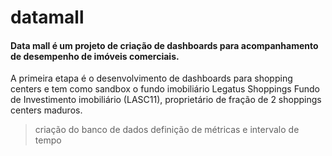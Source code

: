 # datamall
#### Data mall é um projeto de criação de dashboards para acompanhamento de desempenho de imóveis comerciais. 
A primeira etapa é o desenvolvimento de dashboards para shopping centers e tem como sandbox o fundo imobiliário Legatus Shoppings Fundo de Investimento imobiliário (LASC11), proprietário de fração de 2 shoppings centers maduros.
> criação do banco de dados
> definição de métricas e intervalo de tempo
